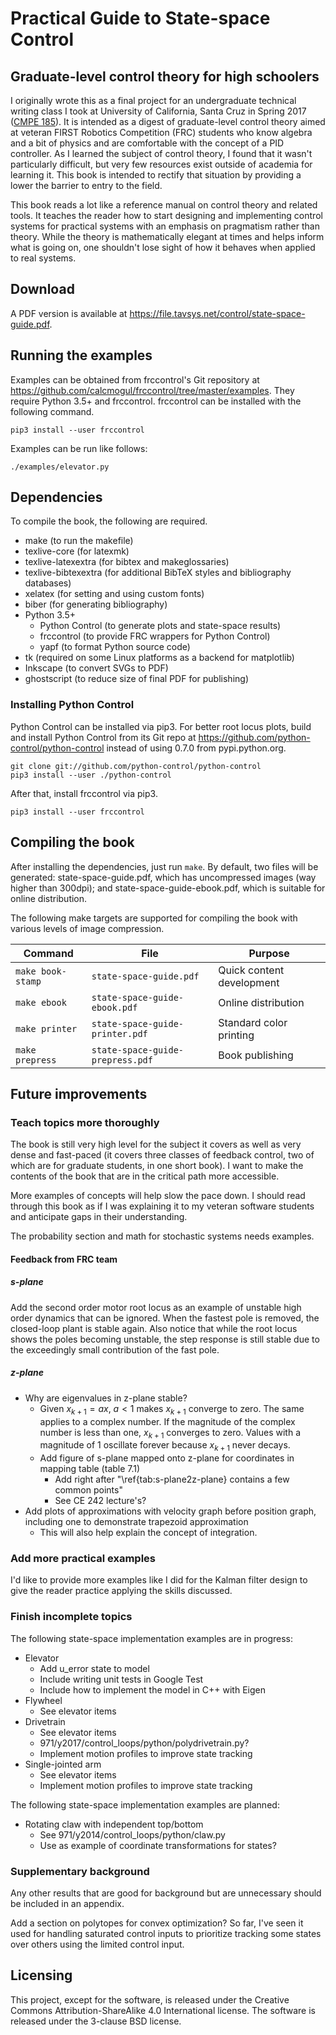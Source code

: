 # Practical Guide to State-space Control
## Graduate-level control theory for high schoolers

I originally wrote this as a final project for an undergraduate technical
writing class I took at University of California, Santa Cruz in Spring 2017
([CMPE 185](https://cmpe185-spring17-01.courses.soe.ucsc.edu/)). It is intended
as a digest of graduate-level control theory aimed at veteran FIRST Robotics
Competition (FRC) students who know algebra and a bit of physics and are
comfortable with the concept of a PID controller. As I learned the subject of
control theory, I found that it wasn't particularly difficult, but very few
resources exist outside of academia for learning it. This book is intended to
rectify that situation by providing a lower the barrier to entry to the field.

This book reads a lot like a reference manual on control theory and related
tools. It teaches the reader how to start designing and implementing control
systems for practical systems with an emphasis on pragmatism rather than theory.
While the theory is mathematically elegant at times and helps inform what is
going on, one shouldn't lose sight of how it behaves when applied to real
systems.

## Download

A PDF version is available at
https://file.tavsys.net/control/state-space-guide.pdf.

## Running the examples

Examples can be obtained from frccontrol's Git repository at
https://github.com/calcmogul/frccontrol/tree/master/examples. They require
Python 3.5+ and frccontrol. frccontrol can be installed with the following
command.

```
pip3 install --user frccontrol
```

Examples can be run like follows:

```
./examples/elevator.py
```

## Dependencies

To compile the book, the following are required.

* make (to run the makefile)
* texlive-core (for latexmk)
* texlive-latexextra (for bibtex and makeglossaries)
* texlive-bibtexextra (for additional BibTeX styles and bibliography databases)
* xelatex (for setting and using custom fonts)
* biber (for generating bibliography)
* Python 3.5+
  * Python Control (to generate plots and state-space results)
  * frccontrol (to provide FRC wrappers for Python Control)
  * yapf (to format Python source code)
* tk (required on some Linux platforms as a backend for matplotlib)
* Inkscape (to convert SVGs to PDF)
* ghostscript (to reduce size of final PDF for publishing)

### Installing Python Control

Python Control can be installed via pip3. For better root locus plots, build and
install Python Control from its Git repo at
https://github.com/python-control/python-control instead of using 0.7.0 from
pypi.python.org.

```
git clone git://github.com/python-control/python-control
pip3 install --user ./python-control
```

After that, install frccontrol via pip3.

```
pip3 install --user frccontrol
```

## Compiling the book

After installing the dependencies, just run `make`. By default, two files will
be generated: state-space-guide.pdf, which has uncompressed images (way higher
than 300dpi); and state-space-guide-ebook.pdf, which is suitable for online
distribution.

The following make targets are supported for compiling the book with various
levels of image compression.

|Command          |File                            |Purpose                  |
|-----------------|--------------------------------|-------------------------|
|`make book-stamp`|`state-space-guide.pdf`         |Quick content development|
|`make ebook`     |`state-space-guide-ebook.pdf`   |Online distribution      |
|`make printer`   |`state-space-guide-printer.pdf` |Standard color printing  |
|`make prepress`  |`state-space-guide-prepress.pdf`|Book publishing          |

## Future improvements

### Teach topics more thoroughly

The book is still very high level for the subject it covers as well as very
dense and fast-paced (it covers three classes of feedback control, two of which
are for graduate students, in one short book). I want to make the contents of
the book that are in the critical path more accessible.

More examples of concepts will help slow the pace down. I should read through
this book as if I was explaining it to my veteran software students and
anticipate gaps in their understanding.

The probability section and math for stochastic systems needs examples.

#### Feedback from FRC team

##### s-plane

Add the second order motor root locus as an example of unstable high order
dynamics that can be ignored. When the fastest pole is removed, the closed-loop
plant is stable again. Also notice that while the root locus shows the poles
becoming unstable, the step response is still stable due to the exceedingly
small contribution of the fast pole.

##### z-plane

* Why are eigenvalues in z-plane stable?
  * Given $x_{k+1} = ax$, $a < 1$ makes $x_{k+1}$ converge to zero. The same
    applies to a complex number. If the magnitude of the complex number is less
    than one, $x_{k+1}$ converges to zero. Values with a magnitude of $1$
    oscillate forever because $x_{k+1}$ never decays.
  * Add figure of s-plane mapped onto z-plane for coordinates in mapping table
    (table 7.1)
    * Add right after "\ref{tab:s-plane2z-plane} contains a few common points"
    * See CE 242 lecture's?
* Add plots of approximations with velocity graph before position graph,
  including one to demonstrate trapezoid approximation
    * This will also help explain the concept of integration.

### Add more practical examples

I'd like to provide more examples like I did for the Kalman filter design to
give the reader practice applying the skills discussed.

### Finish incomplete topics

The following state-space implementation examples are in progress:

* Elevator
  * Add u_error state to model
  * Include writing unit tests in Google Test
  * Include how to implement the model in C++ with Eigen
* Flywheel
  * See elevator items
* Drivetrain
  * See elevator items
  * 971/y2017/control_loops/python/polydrivetrain.py?
  * Implement motion profiles to improve state tracking
* Single-jointed arm
  * See elevator items
  * Implement motion profiles to improve state tracking

The following state-space implementation examples are planned:

* Rotating claw with independent top/bottom
  * See 971/y2014/control_loops/python/claw.py
  * Use as example of coordinate transformations for states?

### Supplementary background

Any other results that are good for background but are unnecessary should be
included in an appendix.

Add a section on polytopes for convex optimization? So far, I've seen it used
for handling saturated control inputs to prioritize tracking some states over
others using the limited control input.

## Licensing

This project, except for the software, is released under the Creative Commons
Attribution-ShareAlike 4.0 International license. The software is released under
the 3-clause BSD license.
